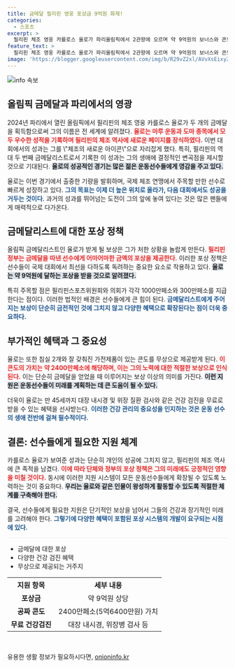```yaml
---
title: 금메달 필리핀 영웅 포상금 9억원 화제!
categories:
  - 스포츠
excerpt: >
  필리핀 체조 영웅 카를로스 율로가 파리올림픽에서 2관왕에 오르며 약 9억원의 보너스와 콘도, 건강검진까지 무상 지원받는 혜택을 누린다! 그가 얻은 사상 최대의 포상을 확인해보세요!
feature_text: >
  필리핀 체조 영웅 카를로스 율로가 파리올림픽에서 2관왕에 오르며 약 9억원의 보너스와 콘도, 건강검진까지 무상 지원받는 혜택을 누린다! 그가 얻은 사상 최대의 포상을 확인해보세요!
image: 'https://blogger.googleusercontent.com/img/b/R29vZ2xl/AVvXsEixyZcFfHzMRdzZMjFBmAUKJYCLCGyLL1o632UiGVXcaFdKo_bkvkuCioo0uUKlGfBVcT3P84aROyZIXSBEx3Aw5nCQ3pTgDom1WDC4m8eifvWiAmWEEVb4x6G_l8C0QH225ldMjyaFvpxGEBGNO37VmDTDMHGhJPq73UglMfDca1-0aw/s1600/blogspot.png'
---
```


<p><img src="https://blogger.googleusercontent.com/img/b/R29vZ2xl/AVvXsEixyZcFfHzMRdzZMjFBmAUKJYCLCGyLL1o632UiGVXcaFdKo_bkvkuCioo0uUKlGfBVcT3P84aROyZIXSBEx3Aw5nCQ3pTgDom1WDC4m8eifvWiAmWEEVb4x6G_l8C0QH225ldMjyaFvpxGEBGNO37VmDTDMHGhJPq73UglMfDca1-0aw/s1600/blogspot.png" alt="info 속보" /></p>

<h2 data-ke-size="size26">올림픽 금메달과 파리에서의 영광</h2>  

<p data-ke-size="size16">2024년 파리에서 열린 올림픽에서 필리핀의 체조 영웅 카를로스 율로가 두 개의 금메달을 획득함으로써 그의 이름은 전 세계에 알려졌다. <b><span style="color: #ee2323;">율로는 마루 운동과 도마 종목에서 모두 우수한 성적을 기록하며 필리핀의 체조 역사에 새로운 페이지를 장식하였다.</span></b> 이번 대회에서의 성과는 그를 \"체조의 새로운 아이콘\"으로 자리잡게 했다. 특히, 필리핀의 역대 두 번째 금메달리스트로서 기록한 이 성과는 그의 생애에 결정적인 변곡점을 제시할 것으로 기대된다. <b><span style="background-color: #21538527;">율로의 성공적인 경기는 많은 젊은 운동선수들에게 영감을 주고 있다.</span></b> </p>

<p data-ke-size="size16">율로는 이번 경기에서 출중한 기량을 발휘하며, 국제 체조 연맹에서 주목할 만한 선수로 빠르게 성장하고 있다. <b><span style="color: #1a5490;">그의 목표는 이제 더 높은 위치로 올라가, 다음 대회에서도 성공을 거두는 것이다.</span></b> 과거의 성과를 뛰어넘는 도전이 그의 앞에 놓여 있다는 것은 많은 팬들에게 매력적으로 다가온다.</p>

<h2 data-ke-size="size26">금메달리스트에 대한 포상 정책</h2>  

<p data-ke-size="size16">올림픽 금메달리스트인 율로가 받게 될 보상은 그가 처한 상황을 놀랍게 만든다. <b><span style="color: #ee2323;">필리핀 정부는 금메달을 따낸 선수에게 어마어마한 금액의 포상을 제공한다.</span></b> 이러한 포상 정책은 선수들이 국제 대회에서 최선을 다하도록 독려하는 중요한 요소로 작용하고 있다. <b><span style="background-color: #21538527;">율로는 약 9억원에 달하는 포상을 받을 것으로 알려졌다.</span></b></p>

<p data-ke-size="size16">특히 주목할 점은 필리핀스포츠위원회와 의회가 각각 1000만페소와 300만페소를 지급한다는 점이다. 이러한 법적인 배경은 선수들에게 큰 힘이 된다. <b><span style="color: #1a5490;">금메달리스트에게 주어지는 보상이 단순히 금전적인 것에 그치지 않고 다양한 혜택으로 확장된다는 점이 더욱 중요하다.</span></b></p>

<h2 data-ke-size="size26">부가적인 혜택과 그 중요성</h2>  

<p data-ke-size="size16">율로는 또한 침실 2개와 잘 갖춰진 가전제품이 있는 콘도를 무상으로 제공받게 된다. <b><span style="color: #ee2323;">이 콘도의 가치는 약 2400만페소에 해당하며, 이는 그의 노력에 대한 적절한 보상으로 인식된다.</span></b> 이는 단순히 금메달을 얻었을 때 이루어지는 보상 이상의 의미를 가진다. <b><span style="background-color: #21538527;">이런 지원은 운동선수들이 미래를 계획하는 데 큰 도움이 될 수 있다.</span></b></p>

<p data-ke-size="size16">더욱이 율로는 만 45세까지 대장 내시경 및 위장 질환 검사와 같은 건강 검진을 무료로 받을 수 있는 혜택을 선사받는다. <b><span style="color: #1a5490;">이러한 건강 관리의 중요성을 인지하는 것은 운동 선수의 생애 전반에 걸쳐 필수적이다.</span></b></p>

<h2 data-ke-size="size26">결론: 선수들에게 필요한 지원 체계</h2>  

<p data-ke-size="size16">카를로스 율로가 보여준 성과는 단순히 개인의 성공에 그치지 않고, 필리핀의 체조 역사에 큰 족적을 남겼다. <b><span style="color: #ee2323;">이에 따라 단체와 정부의 포상 정책은 그의 미래에도 긍정적인 영향을 미칠 것이다.</span></b> 동시에 이러한 지원 시스템이 모든 운동선수들에게 확장될 수 있도록 노력하는 것이 중요하다. <b><span style="background-color: #21538527;">우리는 율로와 같은 인물이 왕성하게 활동할 수 있도록 적절한 체계를 구축해야 한다.</span></b></p>

<p data-ke-size="size16">결국, 선수들에게 필요한 지원은 단기적인 보상을 넘어서 그들의 건강과 장기적인 미래를 고려해야 한다. <b><span style="color: #1a5490;">그렇기에 다양한 혜택이 포함된 포상 시스템의 개발이 요구되는 시점에 있다.</span></b></p> 

<hr style="height: 1px; background-color: #eee; border: none;"/>

<ul>
    <li>금메달에 대한 포상</li>
    <li>다양한 건강 검진 혜택</li>
    <li>무상으로 제공되는 거주지</li>
</ul>

<table style="width: 100%;">
    <tr>
        <th style="text-align: center;"><b>지원 항목</b></th>
        <th style="text-align: center;"><b>세부 내용</b></th>
    </tr>
    <tr>
        <td style="text-align: center; height: 17px;"><b>포상금</b></td>
        <td style="text-align: center; height: 17px;">약 9억원 상당</td>
    </tr>
    <tr>
        <td style="text-align: center; height: 17px;"><b>공짜 콘도</b></td>
        <td style="text-align: center; height: 17px;">2400만페소(5억6400만원) 가치</td>
    </tr>
    <tr>
        <td style="text-align: center; height: 17px;"><b>무료 건강검진</b></td>
        <td style="text-align: center; height: 17px;">대장 내시경, 위장병 검사 등</td>
    </tr>
</table>

<p data-ke-size="size16">&nbsp;</p>
유용한 생활 정보가 필요하시다면, <a href="https://onioninfo.kr" rel="dofollow">onioninfo.kr</a>


